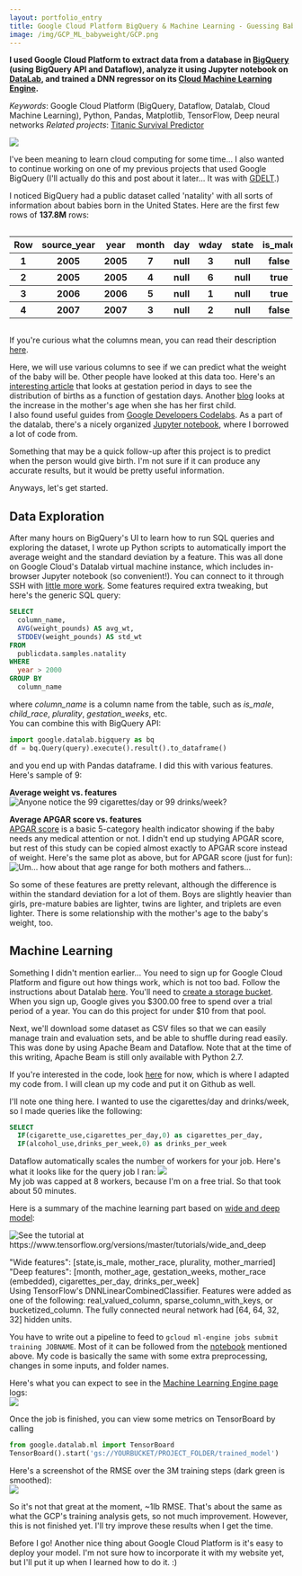 ```yaml
---
layout: portfolio_entry
title: Google Cloud Platform BigQuery & Machine Learning - Guessing Baby Weight
image: /img/GCP_ML_babyweight/GCP.png
---
```


**I used Google Cloud Platform to extract data from a database in [BigQuery](https://bigquery.cloud.google.com) (using BigQuery API and Dataflow), analyze it using Jupyter notebook on [DataLab](https://cloud.google.com/datalab/), and trained a DNN regressor on its [Cloud Machine Learning Engine](https://cloud.google.com/products/machine-learning/).**

*Keywords*: Google Cloud Platform (BigQuery, Dataflow, Datalab, Cloud Machine Learning), Python, Pandas, Matplotlib, TensorFlow, Deep neural networks
*Related projects*: [Titanic Survival Predictor](https://adrianyi.com/2016/11/titanic_survival.html)

![](/img/GCP_ML_babyweight/GCP.png)

I've been meaning to learn cloud computing for some time... I also wanted to continue working on one of my previous projects that used Google BigQuery (I'll actually do this and post about it later... It was with [GDELT](https://www.gdeltproject.org/).)  

I noticed BigQuery had a public dataset called 'natality' with all sorts of information about babies born in the United States.  Here are the first few rows of **137.8M** rows:

<div style="overflow-x: auto;">
    <table>
        <tr>
            <th>Row</th>
            <th>source_year</th>
            <th>year</th>
            <th>month</th>
            <th>day</th>
            <th>wday</th>
            <th>state</th>
            <th>is_male</th>
            <th>child_race</th>
            <th>weight_pounds</th>
            <th>plurality</th>
            <th>apgar_1min</th>
            <th>apgar_5min</th>
            <th>mother_residence_state</th>
            <th>mother_race</th>
            <th>mother_age</th>
            <th>gestation_weeks</th>
            <th>lmp</th>
            <th>mother_married</th>
            <th>mother_birth_state</th>
            <th>cigarette_use</th>
            <th>cigarettes_per_day</th>
            <th>alcohol_use</th>
            <th>drinks_per_week</th>
            <th>weight_gain_pounds</th>
            <th>born_alive_alive</th>
            <th>born_alive_dead</th>
            <th>born_dead</th>
            <th>ever_born</th>
            <th>father_race</th>
            <th>father_age</th>
            <th>record_weight</th>
        </tr>
        <tr>
            <th>1</th>
            <th>2005</th>
            <th>2005</th>
            <th>7</th>
            <th>null</th>
            <th>3</th>
            <th>null</th>
            <th>false</th>
            <th>null</th>
            <th>8.62889293468</th>
            <th>1</th>
            <th>null</th>
            <th>9</th>
            <th>null</th>
            <th>78</th>
            <th>34</th>
            <th>41</th>
            <th>09262004</th>
            <th>true</th>
            <th>null</th>
            <th>false</th>
            <th>null</th>
            <th>false</th>
            <th>null</th>
            <th>57</th>
            <th>9</th>
            <th>0</th>
            <th>0</th>
            <th>10</th>
            <th>78</th>
            <th>38</th>
            <th>1</th>
        </tr>
        <tr>
            <th>2</th>
            <th>2005</th>
            <th>2005</th>
            <th>4</th>
            <th>null</th>
            <th>6</th>
            <th>null</th>
            <th>true</th>
            <th>null</th>
            <th>2.6786164833</th>
            <th>1</th>
            <th>null</th>
            <th>6</th>
            <th>null</th>
            <th>78</th>
            <th>36</th>
            <th>34</th>
            <th>09012004</th>
            <th>true</th>
            <th>null</th>
            <th>false</th>
            <th>null</th>
            <th>false</th>
            <th>null</th>
            <th>23</th>
            <th>7</th>
            <th>0</th>
            <th>0</th>
            <th>8</th>
            <th>78</th>
            <th>39</th>
            <th>1</th>
        </tr>
        <tr>
            <th>3</th>
            <th>2006</th>
            <th>2006</th>
            <th>5</th>
            <th>null</th>
            <th>1</th>
            <th>null</th>
            <th>true</th>
            <th>null</th>
            <th>11.06279630716</th>
            <th>1</th>
            <th>null</th>
            <th>9</th>
            <th>null</th>
            <th>68</th>
            <th>38</th>
            <th>41</th>
            <th>08082005</th>
            <th>true</th>
            <th>null</th>
            <th>false</th>
            <th>null</th>
            <th>false</th>
            <th>null</th>
            <th>11</th>
            <th>null</th>
            <th>null</th>
            <th>null</th>
            <th>8</th>
            <th>68</th>
            <th>41</th>
            <th>1</th>
        </tr>
        <tr>
            <th>4</th>
            <th>2007</th>
            <th>2007</th>
            <th>3</th>
            <th>null</th>
            <th>2</th>
            <th>null</th>
            <th>false</th>
            <th>null</th>
            <th>5.43659938092</th>
            <th>2</th>
            <th>null</th>
            <th>9</th>
            <th>null</th>
            <th>78</th>
            <th>42</th>
            <th>38</th>
            <th>99999999</th>
            <th>true</th>
            <th>null</th>
            <th>false</th>
            <th>null</th>
            <th>false</th>
            <th>null</th>
            <th>10</th>
            <th>null</th>
            <th>null</th>
            <th>null</th>
            <th>8</th>
            <th>78</th>
            <th>42</th>
            <th>1</th>
        </tr>
    </table>
</div>

If you're curious what the columns mean, you can read their description [here](https://bigquery.cloud.google.com/table/bigquery-public-data:samples.natality).

Here, we will use various columns to see if we can predict what the weight of the baby will be.  Other people have looked at this data too.  Here's an [interesting article](https://medium.com/@ImJasonH/exploring-natality-data-with-bigquery-ed9b7fc6478a) that looks at gestation period in days to see the distribution of births as a function of gestation days.   Another [blog](https://research.googleblog.com/2012/01/cdc-birth-vital-statistics-in-bigquery.html) looks at the increase in the mother's age when she has her first child.  
I also found useful guides from [Google Developers Codelabs](https://codelabs.developers.google.com/cloud-quest-scientific-data).  As a part of the datalab, there's a nicely organized [Jupyter notebook](https://github.com/GoogleCloudPlatform/training-data-analyst/blob/master/blogs/babyweight/babyweight.ipynb), where I borrowed a lot of code from.

Something that may be a quick follow-up after this project is to predict when the person would give birth.  I'm not sure if it can produce any accurate results, but it would be pretty useful information.

Anyways, let's get started.

## Data Exploration

After many hours on BigQuery's UI to learn how to run SQL queries and exploring the dataset, I wrote up Python scripts to automatically import the average weight and the standard deviation by a feature.  This was all done on Google Cloud's Datalab virtual machine instance, which includes in-browser Jupyter notebook (so convenient!).  You can connect to it through SSH with [little more work](https://cloud.google.com/datalab/docs/how-to/lifecycle).  Some features required extra tweaking, but here's the generic SQL query:  
``` SQL
SELECT
  column_name,
  AVG(weight_pounds) AS avg_wt,
  STDDEV(weight_pounds) AS std_wt
FROM
  publicdata.samples.natality
WHERE
  year > 2000
GROUP BY
  column_name
```
where *column_name* is a column name from the table, such as *is_male*, *child_race*, *plurality*, *gestation_weeks*, etc.  
You can combine this with BigQuery API:
``` Python
import google.datalab.bigquery as bq
df = bq.Query(query).execute().result().to_dataframe()
```  
and you end up with Pandas dataframe.  I did this with various features.  Here's sample of 9:

**Average weight vs. features**  
![](/img/GCP_ML_babyweight/weight_by_features.png "Anyone notice the 99 cigarettes/day or 99 drinks/week?")

**Average APGAR score vs. features**  
[APGAR score](https://en.wikipedia.org/wiki/Apgar_score) is a basic 5-category health indicator showing if the baby needs any medical attention or not.  I didn't end up studying APGAR score, but rest of this study can be copied almost exactly to APGAR score instead of weight.  Here's the same plot as above, but for APGAR score (just for fun):  
![](/img/GCP_ML_babyweight/APGAR_by_features.png "Um... how about that age range for both mothers and fathers...")  

So some of these features are pretty relevant, although the difference is within the standard deviation for a lot of them.  Boys are slightly heavier than girls, pre-mature babies are lighter, twins are lighter, and triplets are even lighter.  There is some relationship with the mother's age to the baby's weight, too.

## Machine Learning
Something I didn't mention earlier... You need to sign up for Google Cloud Platform and figure out how things work, which is not too bad.  Follow the instructions about Datalab [here](https://codelabs.developers.google.com/codelabs/scd-babyweight1/).  You'll need to [create a storage bucket](https://cloud.google.com/storage/docs/creating-buckets).  
When you sign up, Google gives you $300.00 free to spend over a trial period of a year.  You can do this project for under $10 from that pool.

Next, we'll download some dataset as CSV files so that we can easily manage train and evaluation sets, and be able to shuffle during read easily.  This was done by using Apache Beam and Dataflow.  Note that at the time of this writing, Apache Beam is still only available with Python 2.7.

If you're interested in the code, look [here](https://github.com/GoogleCloudPlatform/training-data-analyst/blob/master/blogs/babyweight/babyweight.ipynb) for now, which is where I adapted my code from.  I will clean up my code and put it on Github as well.

I'll note one thing here.  I wanted to use the cigarettes/day and drinks/week, so I made queries like the following:  
``` SQL
SELECT
  IF(cigarette_use,cigarettes_per_day,0) as cigarettes_per_day,
  IF(alcohol_use,drinks_per_week,0) as drinks_per_week
```

Dataflow automatically scales the number of workers for your job.  Here's what it looks like for the query job I ran:
![](/img/GCP_ML_babyweight/Dataflow.png)  
My job was capped at 8 workers, because I'm on a free trial.  So that took about 50 minutes.

Here is a summary of the machine learning part based on [wide and deep model](https://www.tensorflow.org/versions/master/tutorials/wide_and_deep):  

![](/img/GCP_ML_babyweight/wide_and_deep_model.svg "See the tutorial at https://www.tensorflow.org/versions/master/tutorials/wide_and_deep")  

"Wide features": [state,is_male, mother_race, plurality, mother_married]  
"Deep features": [month, mother_age, gestation_weeks, mother_race (embedded), cigarettes_per_day, drinks_per_week]  
Using TensorFlow's DNNLinearCombinedClassifier.  Features were added as one of the following: real_valued_column, sparse_column_with_keys, or bucketized_column.  The fully connected neural network had [64, 64, 32, 32] hidden units.

You have to write out a pipeline to feed to ```gcloud ml-engine jobs submit training JOBNAME```.  Most of it can be followed from the [notebook](https://github.com/GoogleCloudPlatform/training-data-analyst/blob/master/blogs/babyweight/babyweight.ipynb) mentioned above.  My code is basically the same with some extra preprocessing, changes in some inputs, and folder names.

Here's what you can expect to see in the [Machine Learning Engine page](https://console.cloud.google.com/mlengine) logs:  
![](/img/GCP_ML_babyweight/MLEngine.png)

Once the job is finished, you can view some metrics on TensorBoard by calling
``` Python
from google.datalab.ml import TensorBoard
TensorBoard().start('gs://YOURBUCKET/PROJECT_FOLDER/trained_model')
```

Here's a screenshot of the RMSE over the 3M training steps (dark green is smoothed):  
![](/img/GCP_ML_babyweight/TensorBoard_rmse.png)

So it's not that great at the moment, ~1lb RMSE.  That's about the same as what the GCP's training analysis gets, so not much improvement.  However, this is not finished yet.  I'll try improve these results when I get the time.

Before I go!  Another nice thing about Google Cloud Platform is it's easy to deploy your model.  I'm not sure how to incorporate it with my website yet, but I'll put it up when I learned how to do it. :)
